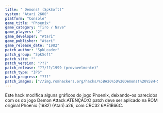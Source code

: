 ```yaml
---
title: " Demons! (SpkSoft)"
system: "Atari 2600"
platform: "Console"
game_title: "Phoenix"
game_category: "Tiro / Nave"
game_players: "2"
game_developer: "Atari"
game_publisher: "Atari"
game_release_date: "1982"
patch_author: "SpkLeader"
patch_group: "SpkSoft"
patch_site: ""
patch_version: "???"
patch_release: "??/??/1999 (provavelmente)"
patch_type: "IPS"
patch_progress: "???"
patch_images: ["//img.romhackers.org/hacks/%5BA26%5D%20Demons!%20%5BH-SpkLeader%20G-SpkSoft%5D%20%5BA-1999%5D%20%5BPhoenix%20Hack%5D.png"]
---
```

Este hack modifica alguns gráficos do jogo Phoenix, deixando-os parecidos com os do jogo Demon Attack.ATENÇÃO:O patch deve ser aplicado na ROM original Phoenix (1982) (Atari).a26, com CRC32 6AE1B66C.